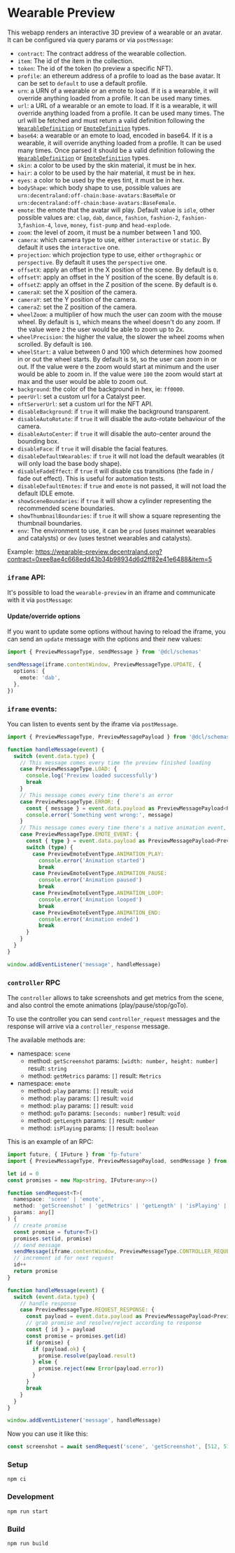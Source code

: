 # Wearable Preview

This webapp renders an interactive 3D preview of a wearable or an avatar. It can be configured via query params or via `postMessage`:

- `contract`: The contract address of the wearable collection.
- `item`: The id of the item in the collection.
- `token`: The id of the token (to preview a specific NFT).
- `profile`: an ethereum address of a profile to load as the base avatar. It can be set to `default` to use a default profile.
- `urn`: a URN of a wearable or an emote to load. If it is a wearable, it will override anything loaded from a profile. It can be used many times.
- `url`: a URL of a wearable or an emote to load. If it is a wearable, it will override anything loaded from a profile. It can be used many times. The url will be fetched and must return a valid definition following the [`WearableDefinition`](https://github.com/decentraland/common-schemas/blob/main/src/dapps/preview/wearable-definition.ts) or [`EmoteDefinition`](https://github.com/decentraland/common-schemas/blob/main/src/dapps/preview/emote-definition.ts) types.
- `base64`: a wearable or an emote to load, encoded in base64. If it is a wearable, it will override anything loaded from a profile. It can be used many times. Once parsed it should be a valid definition following the [`WearableDefinition`](https://github.com/decentraland/common-schemas/blob/main/src/dapps/preview/wearable-definition.ts) or [`EmoteDefinition`](https://github.com/decentraland/common-schemas/blob/main/src/dapps/preview/emote-definition.ts) types.
- `skin`: a color to be used by the skin material, it must be in hex.
- `hair`: a color to be used by the hair material, it must be in hex.
- `eyes`: a color to be used by the eyes tint, it must be in hex.
- `bodyShape`: which body shape to use, possible values are `urn:decentraland:off-chain:base-avatars:BaseMale` or `urn:decentraland:off-chain:base-avatars:BaseFemale`.
- `emote`: the emote that the avatar will play. Default value is `idle`, other possible values are: `clap`, `dab`, `dance`, `fashion`, `fashion-2`, `fashion-3`,`fashion-4`, `love`, `money`, `fist-pump` and `head-explode`.
- `zoom`: the level of zoom, it must be a number between 1 and 100.
- `camera`: which camera type to use, either `interactive` or `static`. By default it uses the `interactive` one.
- `projection`: which projection type to use, either `orthographic` or `perspective`. By default it uses the `perspective` one.
- `offsetX`: apply an offset in the X position of the scene. By default is `0`.
- `offsetY`: apply an offset in the Y position of the scene. By default is `0`.
- `offsetZ`: apply an offset in the Z position of the scene. By default is `0`.
- `cameraX`: set the X position of the camera.
- `cameraY`: set the Y position of the camera.
- `cameraZ`: set the Z position of the camera.
- `wheelZoom`: a multiplier of how much the user can zoom with the mouse wheel. By default is `1`, which means the wheel doesn't do any zoom. If the value were `2` the user would be able to zoom up to 2x.
- `wheelPrecision`: the higher the value, the slower the wheel zooms when scrolled. By default is `100`.
- `wheelStart`: a value between 0 and 100 which determines how zoomed in or out the wheel starts. By default is `50`, so the user can zoom in or out. If the value were `0` the zoom would start at minimum and the user would be able to zoom in. If the value were `100` the zoom would start at max and the user would be able to zoom out.
- `background`: the color of the background in hex, ie: `ff0000`.
- `peerUrl`: set a custom url for a Catalyst peer.
- `nftServerUrl`: set a custom url for the NFT API.
- `disableBackground`: if `true` it will make the background transparent.
- `disableAutoRotate`: if `true` it will disable the auto-rotate behaviour of the camera.
- `disableAutoCenter`: if `true` it will disable the auto-center around the bounding box.
- `disableFace`: if `true` it will disable the facial features.
- `disableDefaultWearables`: if `true` it will not load the default wearables (it will only load the base body shape).
- `disableFadeEffect`: if `true` it will disable css transitions (the fade in / fade out effect). This is useful for automation tests.
- `disableDefaultEmotes`: if `true` and `emote` is not passed, it will not load the default IDLE emote.
- `showSceneBoundaries`: if `true` it will show a cylinder representing the recommended scene boundaries.
- `showThumbnailBoundaries`: if `true` it will show a square representing the thumbnail boundaries.
- `env`: The environment to use, it can be `prod` (uses mainnet wearables and catalysts) or `dev` (uses testnet wearables and catalysts).

Example: https://wearable-preview.decentraland.org?contract=0xee8ae4c668edd43b34b98934d6d2ff82e41e6488&item=5

### `iframe` API:

It's possible to load the `wearable-preview` in an iframe and communicate with it via `postMessage`:

#### Update/override options

If you want to update some options without having to reload the iframe, you can send an `update` message with the options and their new values:

```ts
import { PreviewMessageType, sendMessage } from '@dcl/schemas'

sendMessage(iframe.contentWindow, PreviewMessageType.UPDATE, {
  options: {
    emote: 'dab',
  },
})
```

### `iframe` events:

You can listen to events sent by the iframe via `postMessage`.

```ts
import { PreviewMessageType, PreviewMessagePayload } from '@dcl/schemas'

function handleMessage(event) {
  switch (event.data.type) {
    // This message comes every time the preview finished loading
    case PreviewMessageType.LOAD: {
      console.log('Preview loaded successfully')
      break
    }
    // This message comes every time there's an error
    case PreviewMessageType.ERROR: {
      const { message } = event.data.payload as PreviewMessagePayload<PreviewMessageType.ERROR>
      console.error('Something went wrong:', message)
    }
    // This message comes every time there's a native animation event, they only happen with emotes
    case PreviewMessageType.EMOTE_EVENT: {
      const { type } = event.data.payload as PreviewMessagePayload<PreviewMessageType.EMOTE_EVENT>
      switch (type) {
        case PreviewEmoteEventType.ANIMATION_PLAY:
          console.error('Animation started')
          break
        case PreviewEmoteEventType.ANIMATION_PAUSE:
          console.error('Animation paused')
          break
        case PreviewEmoteEventType.ANIMATION_LOOP:
          console.error('Animation looped')
          break
        case PreviewEmoteEventType.ANIMATION_END:
          console.error('Animation ended')
          break
      }
    }
  }
}

window.addEventListener('message', handleMessage)
```

### `controller` RPC

The `controller` allows to take screenshots and get metrics from the scene, and also control the emote animations (play/pause/stop/goTo).

To use the controller you can send `controller_request` messages and the response will arrive via a `controller_response` message.

The available methods are:

- namespace: `scene`
  - method: `getScreenshot` params: `[width: number, height: number]` result: `string`
  - method: `getMetrics` params: `[]` result: `Metrics`
- namespace: `emote`
  - method: `play` params: `[]` result: `void`
  - method: `play` params: `[]` result: `void`
  - method: `play` params: `[]` result: `void`
  - method: `goTo` params: `[seconds: number]` result: `void`
  - method: `getLength` params: `[]` result: `number`
  - method: `isPlaying` params: `[]` result: `boolean`

This is an example of an RPC:

```ts
import future, { IFuture } from 'fp-future'
import { PreviewMessageType, PreviewMessagePayload, sendMessage } from '@dcl/schemas'

let id = 0
const promises = new Map<string, IFuture<any>>()

function sendRequest<T>(
  namespace: 'scene' | 'emote',
  method: 'getScreenshot' | 'getMetrics' | 'getLength' | 'isPlaying' | 'goTo' | 'play' | 'pause' | 'stop',
  params: any[]
) {
  // create promise
  const promise = future<T>()
  promises.set(id, promise)
  // send message
  sendMessage(iframe.contentWindow, PreviewMessageType.CONTROLLER_REQUEST, { id, namespace, method, params })
  // increment id for next request
  id++
  return promise
}

function handleMessage(event) {
  switch (event.data.type) {
    // handle response
    case PreviewMessageType.REQUEST_RESPONSE: {
      const payload = event.data.payload as PreviewMessagePayload<PreviewMessageType.CONTROLLER_RESPONSE>
      // grab promise and resolve/reject according to response
      const { id } = payload
      const promise = promises.get(id)
      if (promise) {
        if (payload.ok) {
          promise.resolve(payload.result)
        } else {
          promise.reject(new Error(payload.error))
        }
      }
      break
    }
  }
}

window.addEventListener('message', handleMessage)
```

Now you can use it like this:

```ts
const screenshot = await sendRequest('scene', 'getScreenshot', [512, 512]) // "data:image/png;base64..."
```

### Setup

```
npm ci
```

### Development

```
npm run start
```

### Build

```
npm run build
```
